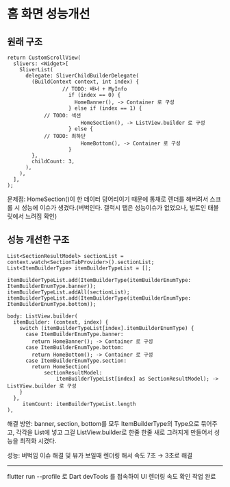 # 홈 화면 성능개선 

## 원래 구조 

~~~
return CustomScrollView(
  slivers: <Widget>[
    SliverList(
      delegate: SliverChildBuilderDelegate(
        (BuildContext context, int index) {
				  // TODO: 배너 + MyInfo
					if (index == 0) {
					  HomeBanner(), -> Container 로 구성
					} else if (index == 1) {
	        // TODO: 섹션
						HomeSection(), -> ListView.builder 로 구성
					} else {
	        // TODO: 최하단
						HomeBottom(), -> Container 로 구성
					}
        },
        childCount: 3,
      ),
    ),
  ],
);
~~~

문제점: HomeSection()이 한 데이터 덩어리이기 때문에 통채로 렌더를 해버려서 스크롤 시 성능에 이슈가 생겼다.(버벅인다. 갤럭시 탭은 성능이슈가 없었으나, 빌트인 태블릿에서 느려짐 확인)

## 성능 개선한 구조

~~~
List<SectionResultModel> sectionList = context.watch<SectionTabProvider>().sectionList;
List<ItemBuilderType> itemBuilderTypeList = [];

itemBuilderTypeList.add(ItemBuilderType(itemBuilderEnumType: ItemBuilderEnumType.banner));
itemBuilderTypeList.addAll(sectionList);
itemBuilderTypeList.add(ItemBuilderType(itemBuilderEnumType: ItemBuilderEnumType.bottom));

body: ListView.builder(
  itemBuilder: (context, index) {
    switch (itemBuilderTypeList[index].itemBuilderEnumType) {
      case ItemBuilderEnumType.banner:
        return HomeBanner(); -> Container 로 구성
      case ItemBuilderEnumType.bottom:
        return HomeBottom(); -> Container 로 구성
      case ItemBuilderEnumType.section:
        return HomeSection(
            sectionResultModel:
                itemBuilderTypeList[index] as SectionResultModel); -> ListView.builder 로 구성
    }
  },
	 itemCount: itemBuilderTypeList.length
),
~~~

해결 방안: banner, section, bottom를 모두 ItemBuilderType의 Type으로 묶어주고, 각각을 List에 넣고 그걸 ListView.builder로 한줄 한줄 새로 그려지게 만들어서 성능을 최적화 시켰다.

성능: 버벅임 이슈 해결 및 뷰가 보일때 렌더링 해서 속도 7초 → 3초로 해결

---
flutter run --profile 로 Dart devTools 를 접속하여 
UI 렌더링 속도 확인 작업 완료